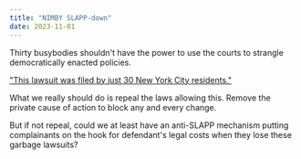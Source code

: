 ```yaml
---
title: "NIMBY SLAPP-down"
date: 2023-11-01
---
```


Thirty busybodies shouldn't have the power to use the courts to strangle democratically enacted policies.

<!--more-->

["This lawsuit was filed by just 30 New York City residents."](https://bsky.app/profile/brooklynspoke.bsky.social/post/3kd3r3tvlev22) 

What we really should do is repeal the laws allowing this. Remove the private cause of action to block any and every change. 

But if not repeal, could we at least have an anti-SLAPP mechanism putting complainants on the hook for defendant's legal costs when they lose these garbage lawsuits?